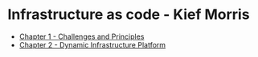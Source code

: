 # Infrastructure as code - Kief Morris

* [Chapter 1 - Challenges and Principles](/books/infrastructure_as_code/chapters/chapter-1.md)
* [Chapter 2 - Dynamic Infrastructure Platform](/books/infrastructure_as_code/chapters/chapter-2.md)